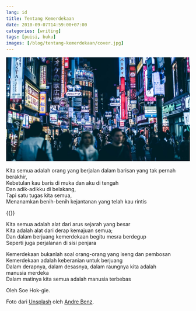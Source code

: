 ```yaml
---
lang: id
title: Tentang Kemerdekaan
date: 2010-09-07T14:59:00+07:00
categories: [writing]
tags: [puisi, buku]
images: [/blog/tentang-kemerdekaan/cover.jpg]
---
```

![Tentang Kemerdekaan](cover.jpg)

Kita semua adalah orang yang berjalan dalam barisan yang tak pernah berakhir,\
Kebetulan kau baris di muka dan aku di tengah\
Dan adik-adikku di belakang,\
Tapi satu tugas kita semua,\
Menanamkan benih-benih kejantanan yang telah kau rintis

{{<section-break>}}

Kita semua adalah alat dari arus sejarah yang besar\
Kita adalah alat dari derap kemajuan semua;\
Dan dalam berjuang kemerdekaan begitu mesra berdegup\
Seperti juga perjalanan di sisi penjara

Kemerdekaan bukanlah soal orang-orang yang iseng dan pembosan\
Kemerdekaan adalah keberanian untuk berjuang\
Dalam derapnya, dalam desasnya, dalam raungnya kita adalah\
manusia merdeka\
Dalam matinya kita semua adalah manusia terbebas

Oleh Soe Hok-gie.

Foto dari [Unsplash](https://unsplash.com/photos/Mn9Fa_wQH-M) oleh [Andre Benz](https://unsplash.com/@trapnation).
